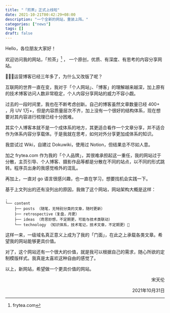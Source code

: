 ```yaml
---
title: "「煎茶」正式上线啦"
date: 2021-10-21T00:42:29+08:00
description: "一个全新的网站，重装上阵。"
categories: ["news"]
tags: []
draft: false
---
```


Hello，各位朋友大家好！

欢迎访问我的网站，「煎茶」[^1] ， 一个原创，优质、有深度、有思考的内容分享网站。

[^1]: frytea.com 

运营博客已经三年多了，为什么又改版了呢？

互联网的世界一直在变，我对于「个人网站」、「博客」的理解越来越深，加上原有的技术博客访问人数非常稳定，个人内容分享网站的威力不容小觑。

过去的一段时间里，我也在不断考虑创新。自己的博客虽然文章数量已经 400+ ，月 UV 1万+，但是内容质量层次不齐，加上没有一个很好的结构体系，现在想要对其内容进行梳理已经十分困难。

其实个人博客本就不是一个成体系的地方，其更适合看作一个文章分享，并不适合作为体系内容分享载体。于是我就在思考，如何对外分享更加成体系的知识。

我尝试过 Wiki，自建过 Dokuwiki，使用过 Notion，但结果总不尽如人意。

加之 frytea.com 作为我的「个人品牌」，其很难承担起这一重任，我的网站过于分散，主页引导、个人博客、摄影作品等都是分散在不同的站点，以不同的形式跳转。程序员出身的我感觉格外的混乱。

再加上，一直对 go 语言很感兴趣，也一直在学习，想要找机会实践一下。

基于上文列出的还有没列出的原因，我做了这个网站，网站架构大概是这样：

```
.
└── content
    ├── posts （随笔，无特别分类的文章，随时更新）
    ├── retrospective（复盘，月更）
    ├── ideas （奇思妙想，不定期更，可能与技术类联动）
    └── technology （知识体系，技术笔记，技术文章，不定期更）
```
这样一来，一级域名真正意义上成为了我的「门面」，在此之上承载各类文章。希望我的网站能够更具价值。

对了，这个网站还有一个很大的价值，就是我可以根据自己的需求，随心所欲的定制模版样式。我真是太喜欢这种自由的感觉了。

以上，新网站，希望做一个更具价值的网站。


<p align="right">宋天伦</p>
<p align="right">2021年10月31日</p>
